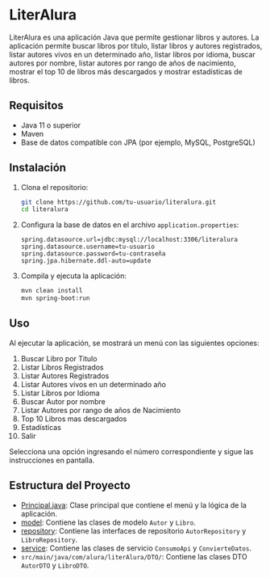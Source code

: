# LiterAlura

LiterAlura es una aplicación Java que permite gestionar libros y autores. La aplicación permite buscar libros por título, listar libros y autores registrados, listar autores vivos en un determinado año, listar libros por idioma, buscar autores por nombre, listar autores por rango de años de nacimiento, mostrar el top 10 de libros más descargados y mostrar estadísticas de libros.

## Requisitos

- Java 11 o superior
- Maven
- Base de datos compatible con JPA (por ejemplo, MySQL, PostgreSQL)

## Instalación

1. Clona el repositorio:

    ```bash
    git clone https://github.com/tu-usuario/literalura.git
    cd literalura
    ```

2. Configura la base de datos en el archivo `application.properties`:

    ```properties
    spring.datasource.url=jdbc:mysql://localhost:3306/literalura
    spring.datasource.username=tu-usuario
    spring.datasource.password=tu-contraseña
    spring.jpa.hibernate.ddl-auto=update
    ```

3. Compila y ejecuta la aplicación:

    ```bash
    mvn clean install
    mvn spring-boot:run
    ```

## Uso

Al ejecutar la aplicación, se mostrará un menú con las siguientes opciones:

1. Buscar Libro por Titulo
2. Listar Libros Registrados
3. Listar Autores Registrados
4. Listar Autores vivos en un determinado año
5. Listar Libros por Idioma
6. Buscar Autor por nombre
7. Listar Autores por rango de años de Nacimiento
8. Top 10 Libros mas descargados
9. Estadísticas
0. Salir

Selecciona una opción ingresando el número correspondiente y sigue las instrucciones en pantalla.

## Estructura del Proyecto

- [Principal.java](http://_vscodecontentref_/0): Clase principal que contiene el menú y la lógica de la aplicación.
- [model](http://_vscodecontentref_/1): Contiene las clases de modelo `Autor` y `Libro`.
- [repository](http://_vscodecontentref_/2): Contiene las interfaces de repositorio `AutorRepository` y `LibroRepository`.
- [service](http://_vscodecontentref_/3): Contiene las clases de servicio `ConsumoApi` y `ConvierteDatos`.
- `src/main/java/com/alura/literAlura/DTO/`: Contiene las clases DTO `AutorDTO` y `LibroDTO`.
